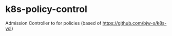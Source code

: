 # k8s-policy-control
Admission Controller to for policies (based of https://github.com/bjw-s/k8s-ycl)
